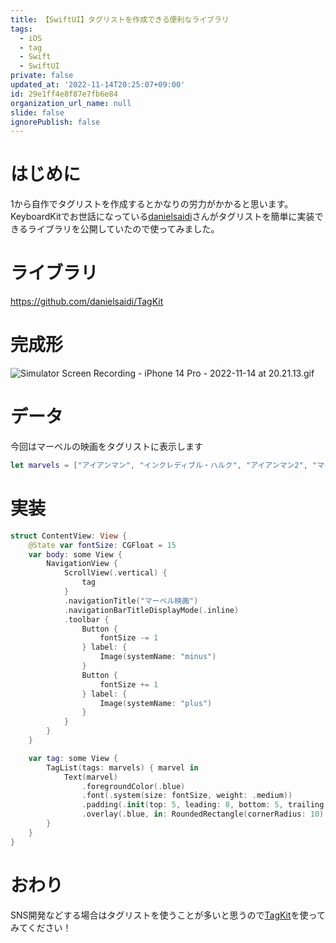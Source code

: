 ```yaml
---
title: 【SwiftUI】タグリストを作成できる便利なライブラリ
tags:
  - iOS
  - tag
  - Swift
  - SwiftUI
private: false
updated_at: '2022-11-14T20:25:07+09:00'
id: 29e1ff4e8f87e7fb6e84
organization_url_name: null
slide: false
ignorePublish: false
---
```

# はじめに
1から自作でタグリストを作成するとかなりの労力がかかると思います。
KeyboardKitでお世話になっている[danielsaidi](https://github.com/danielsaidi)さんがタグリストを簡単に実装できるライブラリを公開していたので使ってみました。

# ライブラリ
https://github.com/danielsaidi/TagKit

# 完成形
![Simulator Screen Recording - iPhone 14 Pro - 2022-11-14 at 20.21.13.gif](https://qiita-image-store.s3.ap-northeast-1.amazonaws.com/0/1745371/488cf181-2a3a-9823-a0e7-440db6b11856.gif)

# データ
今回はマーベルの映画をタグリストに表示します
```swift
let marvels = ["アイアンマン", "インクレディブル・ハルク", "アイアンマン2", "マイティ・ソー", "キャプテン・アメリカ/ザ・ファースト・アベンジャー", "アベンジャーズ", "アイアンマン3", "マイティ・ソー/ダーク・ワールド", "キャプテン・アメリカ/ウィンター・ソルジャー", "ガーディアンズ・オブ・ギャラクシー", "アベンジャーズ/エイジ・オブ・ウルトロン", "アントマン", "シビル・ウォー/キャプテン・アメリカ", "ドクター・ストレンジ", "ガーディアンズ・オブ・ギャラクシー リミックス", "マイティ・ソー/バトルロイヤル", "スパイダーマン", "ホームカミング", "ブラックパンサー", "アベンジャーズ/インフィニティ・ウォー", "アントマン＆ワスプ", "キャプテン・マーベル", "アベンジャーズ/エンドゲーム", "スパイダーマン ファー・フロム・ホーム", "ブラック・ウィドウ", "シャン・チー/テン・リングスの伝説", "エターナルズ", "スパイダーマン ノーウェイ・ホーム", "ドクター・ストレンジ／マルチバース・オブ・マッドネス", "ソー ラブ・アンド・サンダー", "ブラックパンサー ワカンダ・フォーエバー"]
```

# 実装
```swift
struct ContentView: View {
    @State var fontSize: CGFloat = 15
    var body: some View {
        NavigationView {
            ScrollView(.vertical) {
                tag
            }
            .navigationTitle("マーベル映画")
            .navigationBarTitleDisplayMode(.inline)
            .toolbar {
                Button {
                    fontSize -= 1
                } label: {
                    Image(systemName: "minus")
                }
                Button {
                    fontSize += 1
                } label: {
                    Image(systemName: "plus")
                }
            }
        }
    }

    var tag: some View {
        TagList(tags: marvels) { marvel in
            Text(marvel)
                .foregroundColor(.blue)
                .font(.system(size: fontSize, weight: .medium))
                .padding(.init(top: 5, leading: 8, bottom: 5, trailing: 8))
                .overlay(.blue, in: RoundedRectangle(cornerRadius: 10).stroke(style: .init(lineWidth: 1)))
        }
    }
}
```

# おわり
SNS開発などする場合はタグリストを使うことが多いと思うので[TagKit](https://github.com/danielsaidi/TagKit)を使ってみてください！

